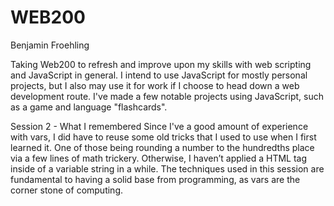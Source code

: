 # WEB200
Benjamin Froehling

Taking Web200 to refresh and improve upon my skills with web scripting and JavaScript in general. I intend to use JavaScript for mostly personal projects, but I also may use it for work if I choose to head down a web development route. I've made a few notable projects using JavaScript, such as a game and language "flashcards".

Session 2 - What I remembered
Since I've a good amount of experience with vars, I did have to reuse some old tricks that I used to use when I first learned it. One of those being rounding a number to the hundredths place via a few lines of math trickery. Otherwise, I haven’t applied a HTML tag inside of a variable string in a while. The techniques used in this session are fundamental to having a solid base from programming, as vars are the corner stone of computing.